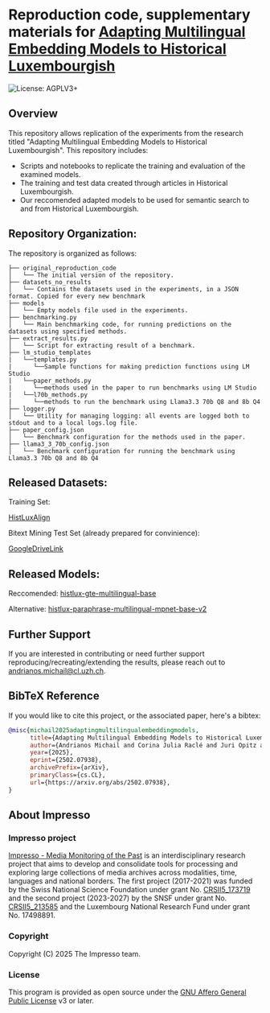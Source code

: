 # Reproduction code, supplementary materials for [Adapting Multilingual Embedding Models to Historical Luxembourgish](https://www.arxiv.org/abs/2502.07938)
![License: AGPLV3+](https://img.shields.io/badge/License-AGPLV3+-brightgreen.svg)

## Overview

This repository allows replication of the experiments from the research titled "Adapting Multilingual Embedding Models to Historical Luxembourgish". This repository includes:

- Scripts and notebooks to replicate the training and evaluation of the examined models.
- The training and test data created through articles in Historical Luxembourgish.
- Our reccomended adapted models to be used for semantic search to and from Historical Luxembourgish.

## Repository Organization:

The repository is organized as follows:

```
├── original_reproduction_code
│   └── The initial version of the repository.
├── datasets_no_results
│   └── Contains the datasets used in the experiments, in a JSON format. Copied for every new benchmark
├── models
│   └── Empty models file used in the experiments.
├── benchmarking.py
│   └── Main benchmarking code, for running predictions on the datasets using specified methods.
├── extract_results.py
│   └── Script for extracting result of a benchmark.
├── lm_studio_templates
|   └──templates.py
|      └──Sample functions for making prediction functions using LM Studio
|   └──paper_methods.py
|      └──methods used in the paper to run benchmarks using LM Studio
|   └──l70b_methods.py
|      └──methods to run the benchmark using Llama3.3 70b Q8 and 8b Q4
├── logger.py
│   └── Utility for managing logging: all events are logged both to stdout and to a local logs.log file.
├── paper_config.json
│   └── Benchmark configuration for the methods used in the paper.
├── llama3_3_70b_config.json
│   └── Benchmark configuration for running the benchmark using Llama3.3 70b Q8 and 8b Q4
```

## Released Datasets:

Training Set:

[HistLuxAlign](https://huggingface.co/datasets/impresso-project/HistLuxAlign)

Bitext Mining Test Set (already prepared for convinience):

[GoogleDriveLink](https://drive.google.com/file/d/1B_na_iXXa5nNcfh8L7sNIln9hNkji0ad/view?usp=share_link)

## Released Models:

Reccomended: [histlux-gte-multilingual-base](https://huggingface.co/impresso-project/histlux-gte-multilingual-base)

Alternative: [histlux-paraphrase-multilingual-mpnet-base-v2](https://huggingface.co/impresso-project/histlux-paraphrase-multilingual-mpnet-base-v2)

## Further Support
If you are interested in contributing or need further support reproducing/recreating/extending the results, please reach out to andrianos.michail@cl.uzh.ch.

## BibTeX Reference

If you would like to cite this project, or the associated paper, here's a bibtex:

```bibtex
@misc{michail2025adaptingmultilingualembeddingmodels,
      title={Adapting Multilingual Embedding Models to Historical Luxembourgish}, 
      author={Andrianos Michail and Corina Julia Raclé and Juri Opitz and Simon Clematide},
      year={2025},
      eprint={2502.07938},
      archivePrefix={arXiv},
      primaryClass={cs.CL},
      url={https://arxiv.org/abs/2502.07938}, 
}
```

## About Impresso

### Impresso project

[Impresso - Media Monitoring of the Past](https://impresso-project.ch) is an interdisciplinary research project that aims to develop and consolidate tools for processing and exploring large collections of media archives across modalities, time, languages and national borders. The first project (2017-2021) was funded by the Swiss National Science Foundation under grant No. [CRSII5_173719](http://p3.snf.ch/project-173719) and the second project (2023-2027) by the SNSF under grant No. [CRSII5_213585](https://data.snf.ch/grants/grant/213585) and the Luxembourg National Research Fund under grant No. 17498891.

### Copyright

Copyright (C) 2025 The Impresso team.

### License

This program is provided as open source under the [GNU Affero General Public License](https://github.com/impresso/impresso-pyindexation/blob/master/LICENSE) v3 or later.
